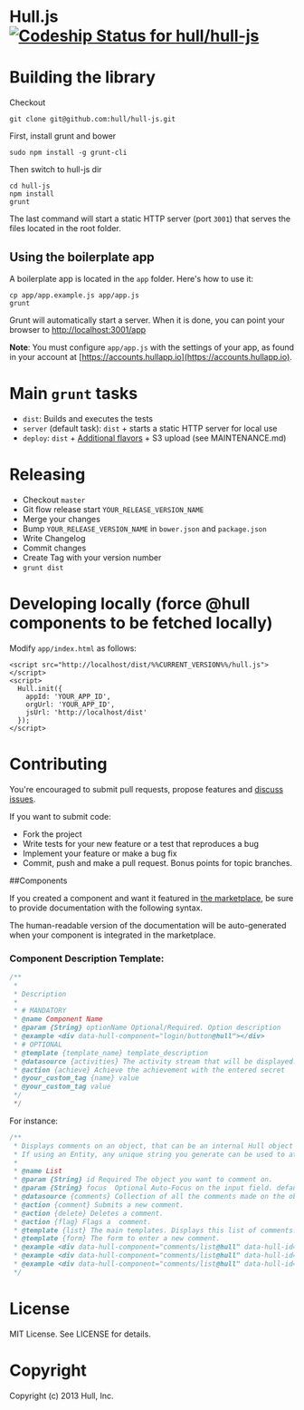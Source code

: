 # Hull.js [ ![Codeship Status for hull/hull-js](https://circleci.com/gh/hull/hull-js/tree/develop.png?circle-token=26a17dad6ac378f6028a460a5857d5ca15a8aa13) ](https://circleci.com/gh/hull/hull-js)

# Building the library

Checkout

    git clone git@github.com:hull/hull-js.git

First, install grunt and bower

    sudo npm install -g grunt-cli

Then switch to hull-js dir

    cd hull-js
    npm install
    grunt

The last command will start a static HTTP server (port `3001`) that serves the files located in
the root folder.

## Using the boilerplate app

A boilerplate app is located in the `app` folder. Here's how to use it:

```
cp app/app.example.js app/app.js
grunt
```

Grunt will automatically start a server. When it is done, you can point your
browser to [http://localhost:3001/app](http://localhost:3001/app)

__Note__: You must configure `app/app.js` with the settings of your app,
as found in your account at [https://accounts.hullapp.io](https://accounts.hullapp.io).

# Main `grunt` tasks

* `dist`: Builds and executes the tests
* `server` (default task): `dist` + starts a static HTTP server for local use
* `deploy`: `dist` + [Additional flavors](http://hull.io/docs/hull_js/#flavors) + S3 upload (see MAINTENANCE.md)

# Releasing

* Checkout `master`
* Git flow release start `YOUR_RELEASE_VERSION_NAME`
* Merge your changes
* Bump `YOUR_RELEASE_VERSION_NAME` in `bower.json` and `package.json`
* Write Changelog
* Commit changes
* Create Tag with your version number
* `grunt dist`

# Developing locally (force @hull components to be fetched locally)

Modify `app/index.html` as follows:

    <script src="http://localhost/dist/%%CURRENT_VERSION%%/hull.js"></script>
    <script>
      Hull.init({
        appId: 'YOUR_APP_ID',
        orgUrl: 'YOUR_APP_ID',
        jsUrl: 'http://localhost/dist'
      });
    </script>


# Contributing

You're encouraged to submit pull requests,
propose features and [discuss issues](http://github.com/hull/hull.js/issues).

If you want to submit code:

* Fork the project
* Write tests for your new feature or a test that reproduces a bug
* Implement your feature or make a bug fix
* Commit, push and make a pull request. Bonus points for topic branches.


##Components

If you created a component and want it featured in [the marketplace](http://hull.io/marketplace),
be sure to provide documentation with the following syntax.

The human-readable version of the documentation will be auto-generated
when your component is integrated in the marketplace.

### Component Description Template:

```javascript
/**
 *
 * Description
 *
 * # MANDATORY
 * @name Component Name
 * @param {String} optionName Optional/Required. Option description
 * @example <div data-hull-component="login/button@hull"></div>
 * # OPTIONAL
 * @template {template_name} template_description
 * @datasource {activities} The activity stream that will be displayed.
 * @action {achieve} Achieve the achievement with the entered secret
 * @your_custom_tag {name} value
 * @your_custom_tag value
 */
 */
```

For instance:

```javascript
/**
 * Displays comments on an object, that can be an internal Hull object (when you specify data-hull-id) or an entity, (with data-hull-id:'entity:ENTITY')
 * If using an Entity, any unique string you generate can be used to attach comments
 *
 * @name List
 * @param {String} id Required The object you want to comment on.
 * @param {String} focus  Optional Auto-Focus on the input field. default: false.
 * @datasource {comments} Collection of all the comments made on the object.
 * @action {comment} Submits a new comment.
 * @action {delete} Deletes a comment.
 * @action {flag} Flags a  comment.
 * @template {list} The main templates. Displays this list of comments.
 * @template {form} The form to enter a new comment.
 * @example <div data-hull-component="comments/list@hull" data-hull-id="entity:http://hull.io"></div>
 * @example <div data-hull-component="comments/list@hull" data-hull-id="510fa2394875372516000009"></div>
 * @example <div data-hull-component="comments/list@hull" data-hull-id="app"></div>
 */
```


# License

MIT License. See LICENSE for details.

# Copyright

Copyright (c) 2013 Hull, Inc.
